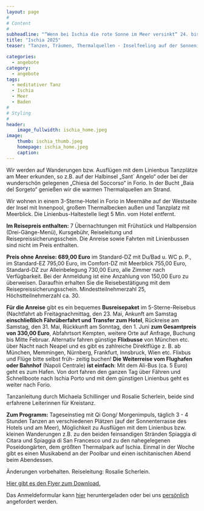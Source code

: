 ```yaml
---
layout: page
#
# Content
#
subheadline: "“Wenn bei Ischia die rote Sonne im Meer versinkt“ 24. bis 31.5."
title: "Ischia 2025"
teaser: "Tanzen, Träumen, Thermalquellen - Inselfeeling auf der Sonneninsel Ischia. Im Golf von Neapel lockt sie uns mit ihrem milden, mediterranen Klima, den duftenden Zitronen- und Orangenhainen, mit heilsamen Thermalquellen und 330 Sonnentagen. Das Leben lädt zum Tanzen ein."

categories:
  - angebote
category:
  - angebote
tags:
  - meditativer Tanz
  - Ischia
  - Meer
  - Baden
#
# Styling
#
header:
    image_fullwidth: ischia_home.jpeg
image:
    thumb: ischia_thumb.jpeg
    homepage: ischia_home.jpeg
    caption:
---
```


Wir werden auf Wanderungen bzw. Ausflügen mit dem Linienbus Tanzplätze am Meer erkunden, so
z.B. auf der Halbinsel „Sant` Angelo“ oder bei der wunderschön gelegenen „Chiesa del Soccorso“ in Forio. In der Bucht „Baia del Sorgeto“ genießen wir die warmen Thermalquellen am Strand.

Wir wohnen in einem 3-Sterne-Hotel in Forio in Meernähe auf der Westseite der Insel mit Innenpool, großem Thermalbecken außen und Tanzplatz mit Meerblick. Die Linienbus-Haltestelle liegt 5 Min. vom Hotel entfernt.

**Im Reisepreis enthalten:** 7 Übernachtungen mit Frühstück und Halbpension (Drei-Gänge-Menü), Kursgebühr, Reiseleitung und Reisepreissicherungsschein. Die Anreise sowie Fahrten mit Linienbussen sind nicht im Preis enthalten.

**Preis ohne Anreise: 689,00 Euro** im Standard-DZ mit Du/Bad u. WC p. P., im Standard-EZ 795,00 Euro, im Comfort-DZ mit Meerblick 755,00 Euro, Standard-DZ zur Alleinbelegung 730,00 Euro, alle Zimmer nach Verfügbarkeit. Bei der Anmeldung ist eine Anzahlung von 150,00 Euro zu überweisen. Daraufhin erhalten Sie die Reisebestätigung mit dem Reisepreissicherungsschein. Mindestteilnehmerzahl 25, Höchstteilnehmerzahl ca. 30.

**Für die Anreise** gibt es ein bequemes **Busreisepaket** im 5-Sterne-Reisebus (Nachtfahrt ab Freitagnachmittag, den 23. Mai, Ankunft am Samstag **einschließlich Fährüberfahrt und Transfer zum Hotel**, Rückreise am Samstag, den 31. Mai, Rückkunft am Sonntag, den 1. Juni **zum Gesamtpreis von 330,00 Euro**, Abfahrtsort Kempten, weitere Orte auf Anfrage, Buchung bis Mitte Februar.
Alternativ fahren günstige **Flixbusse** von München etc. über Nacht nach Neapel und es gibt es zahlreiche Direktflüge z. B. ab München, Memmingen, Nürnberg, Frankfurt, Innsbruck, Wien etc. Flixbus und Flüge bitte selbst früh- zeitig buchen!
**Die Weiterreise vom Flughafen oder Bahnhof** (Napoli Centrale) **ist einfach**: Mit dem Ali-Bus (ca. 5 Euro) geht es zum Hafen. Von dort fahren den ganzen Tag über Fähren und Schnellboote nach Ischia Porto und mit dem günstigen Linienbus geht es weiter nach Forio.

Tanzanleitung durch Michaela Schillinger und Rosalie Scherlein, beide sind erfahrene Leiterinnen für Kreistanz.

**Zum Programm:**
Tageseinstieg mit Qi Gong/ Morgenimpuls, täglich 3 - 4 Stunden Tanzen an verschiedenen Plätzen (auf der Sonnenterrasse des Hotels und am Meer), Möglichkeit zu Ausflügen mit dem Linienbus bzw. kleinen Wanderungen z.B. zu den beiden feinsandigen Stränden Spiaggia di Citara und Spiaggia di San Francesco und zu den nahegelegenen Poseidongärten, dem größten Thermalpark auf Ischia. Einmal in der Woche gibt es einen Musikabend an der Poolbar und einen ischitanischen Abend beim Abendessen.

Änderungen vorbehalten.
Reiseleitung: Rosalie Scherlein.

[Hier gibt es den Flyer zum Download.](/assets/downloads/Ischia_2025.pdf)

Das Anmeldeformular kann [hier](/anmeldung/) heruntergeladen oder bei uns [persönlich](/kontakt/) angefordert werden.
